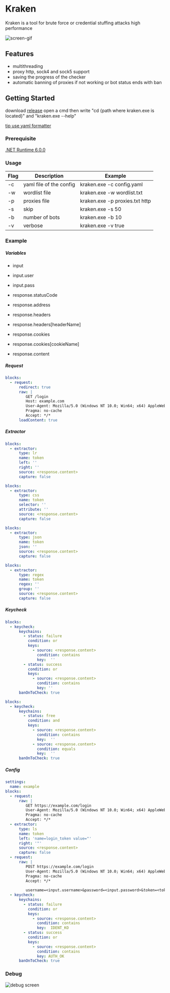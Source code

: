 # Kraken

Kraken is a tool for brute force or credential stuffing attacks high performance

![screen-gif](./gif.gif)

## Features
* multithreading
* proxy http, sock4 and sock5 support
* saving the progress of the checker
* automatic banning of proxies if not working or bot status ends with ban

## Getting Started

download [release](https://github.com/Meliio/Kraken/releases)
open a cmd then write "cd {path where kraken.exe is located}" and "kraken.exe --help"

[tip use yaml formatter](https://jsonformatter.org/yaml-formatter)

### Prerequisite

[.NET Runtime 6.0.0](https://dotnet.microsoft.com/download/dotnet/6.0)


### Usage

| Flag             | Description                                                | Example                                     |
| ---------------- | ---------------------------------------------------------- | --------------------------------------------|
| -c               | yaml file of the config                                    | kraken.exe -c config.yaml                   |
| -w               | wordlist file                                              | kraken.exe -w wordlist.txt                  |
| -p               | proxies file                                               | kraken.exe -p proxies.txt http              |
| -s               | skip                                                       | kraken.exe -s 50                            |
| -b               | number of bots                                             | kraken.exe -b 10                            |
| -v               | verbose                                                    | kraken.exe -v true                          |

### Example

##### Variables

* input
* input.user
* input.pass

* response.statusCode
* response.address
* response.headers
* response.headers[headerName]
* response.cookies
* response.cookies[cookieName]
* response.content

##### Request

```yaml
blocks:
  - request:
      redirect: true
      raw: |
         GET /login
         Host: example.com
         User-Agent: Mozilla/5.0 (Windows NT 10.0; Win64; x64) AppleWebKit/537.36 (KHTML, like Gecko) Chrome/80.0.3987.149 Safari/537.36
         Pragma: no-cache
         Accept: */*
      loadContent: true
```

##### Extractor

```yaml
blocks:
  - extractor:
      type: lr
      name: token
      left: ''
      right: ''
      source: <response.content>
      capture: false
```

```yaml
blocks:
  - extractor:
      type: css
      name: token
      selector: ''
      attribute: ''
      source: <response.content>
      capture: false
```

```yaml
blocks:
  - extractor:
      type: json
      name: token
      json: ''
      source: <response.content>
      capture: false
```

```yaml
blocks:
  - extractor:
      type: regex
      name: token
      regex: ''
      group: ''
      source: <response.content>
      capture: false
```

##### Keycheck

```yaml
blocks:
  - keycheck:
      keychains:
        - status: failure
          condition: or
          keys:
            - source: <response.content>
              condition: contains
              key:  ''
        - status: success
          condition: or
          keys:
            - source: <response.content>
              condition: contains
              key: ''
      banOnToCheck: true
```

```yaml
blocks:
  - keycheck:
      keychains:
        - status: free
          condition: and
          keys:
            - source: <response.content>
              condition: contains
              key:  ''
            - source: <response.content>
              condition: equals
              key:  ''
      banOnToCheck: true
```

##### Config
```yaml
settings:
  name: example
blocks:
  - request:
      raw: |
         GET https://example.com/login
         User-Agent: Mozilla/5.0 (Windows NT 10.0; Win64; x64) AppleWebKit/537.36 (KHTML, like Gecko) Chrome/80.0.3987.149 Safari/537.36
         Pragma: no-cache
         Accept: */*
  - extractor:
      type: ls
      name: token
      left: 'name=login_token value="'
      right: '"'
      source: <response.content>
      capture: false
  - request:
      raw: |
         POST https://example.com/login
         User-Agent: Mozilla/5.0 (Windows NT 10.0; Win64; x64) AppleWebKit/537.36 (KHTML, like Gecko) Chrome/80.0.3987.149 Safari/537.36
         Pragma: no-cache
         Accept: */*
         
         username=<input.username>&password=<input.password>&token=<token>
  - keycheck:
      keychains:
        - status: failure
          condition: or
          keys:
            - source: <response.content>
              condition: contains
              key:  IDENT_KO
        - status: success
          condition: or
          keys:
            - source: <response.content>
              condition: contains
              key: AUTH_OK
      banOnToCheck: true
```
### Debug
![debug screen](https://github.com/Meliio/Kraken/blob/main/screen.png)
